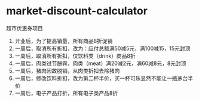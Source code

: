 # market-discount-calculator
超市优惠券项目


1. 开业后，为了提高销量，所有商品8折促销
2. 一周后，取消所有折扣，改为：应付总额满50减5元，满100减15，15元封顶
3. 一周后，取消所有折扣，仅饮料类（drink）商品8折
4. 一周后，肉类过节酬宾，肉类（meat）满20减2元，满60减8元，8元封顶
5. 一周后，猪肉因故脱销，从肉类折扣去除猪肉
6. 一周后，修改饮料折扣，改为第二杯半价，买一杯可乐显然不能让一瓶茅台半价
7. 一周后，电子产品打折，所有电子类产品8折
